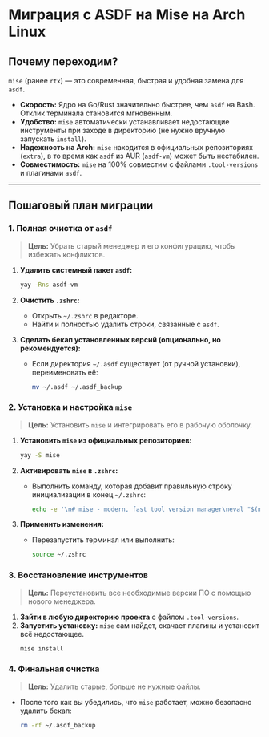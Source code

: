 # Миграция с ASDF на Mise на Arch Linux

## Почему переходим?

`mise` (ранее `rtx`) — это современная, быстрая и удобная замена для `asdf`.
- **Скорость:** Ядро на Go/Rust значительно быстрее, чем `asdf` на Bash. Отклик терминала становится мгновенным.
- **Удобство:** `mise` автоматически устанавливает недостающие инструменты при заходе в директорию (не нужно вручную запускать `install`).
- **Надежность на Arch:** `mise` находится в официальных репозиториях (`extra`), в то время как `asdf` из AUR (`asdf-vm`) может быть нестабилен.
- **Совместимость:** `mise` на 100% совместим с файлами `.tool-versions` и плагинами `asdf`.

---

## Пошаговый план миграции

### 1. Полная очистка от `asdf`

> **Цель:** Убрать старый менеджер и его конфигурацию, чтобы избежать конфликтов.

1.  **Удалить системный пакет `asdf`:**
    ```bash
    yay -Rns asdf-vm
    ```

2.  **Очистить `.zshrc`:**
    - Открыть `~/.zshrc` в редакторе.
    - Найти и полностью удалить строки, связанные с `asdf`.

3.  **Сделать бекап установленных версий (опционально, но рекомендуется):**
    - Если директория `~/.asdf` существует (от ручной установки), переименовать её:
      ```bash
      mv ~/.asdf ~/.asdf_backup
      ```

### 2. Установка и настройка `mise`

> **Цель:** Установить `mise` и интегрировать его в рабочую оболочку.

1.  **Установить `mise` из официальных репозиториев:**
    ```bash
    yay -S mise
    ```

2.  **Активировать `mise` в `.zshrc`:**
    - Выполнить команду, которая добавит правильную строку инициализации в конец `~/.zshrc`:
      ```bash
      echo -e '\n# mise - modern, fast tool version manager\neval "$(mise activate zsh)"' >> ~/.zshrc
      ```

3.  **Применить изменения:**
    - Перезапустить терминал или выполнить:
      ```bash
      source ~/.zshrc
      ```

### 3. Восстановление инструментов

> **Цель:** Переустановить все необходимые версии ПО с помощью нового менеджера.

1.  **Зайти в любую директорию проекта** с файлом `.tool-versions`.
2.  **Запустить установку:** `mise` сам найдет, скачает плагины и установит всё недостающее.
    ```bash
    mise install
    ```

### 4. Финальная очистка

> **Цель:** Удалить старые, больше не нужные файлы.

- После того как вы убедились, что `mise` работает, можно безопасно удалить бекап:
  ```bash
  rm -rf ~/.asdf_backup